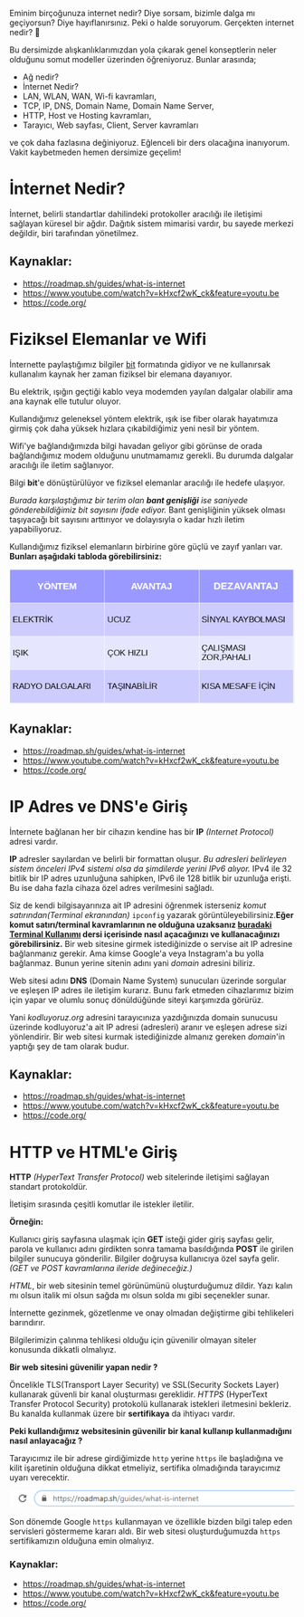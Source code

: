 Eminim birçoğunuza internet nedir? Diye sorsam, bizimle dalga mı geçiyorsun? Diye hayıflanırsınız. Peki o halde soruyorum. Gerçekten internet nedir? 🤔

Bu dersimizde alışkanlıklarımızdan yola çıkarak genel konseptlerin neler olduğunu somut modeller üzerinden öğreniyoruz. Bunlar arasında;

- Ağ nedir?
- İnternet Nedir?
- LAN, WLAN, WAN, Wi-fi kavramları,
- TCP, IP, DNS, Domain Name, Domain Name Server,
- HTTP, Host ve Hosting kavramları,
- Tarayıcı, Web sayfası, Client, Server kavramları

ve çok daha fazlasına değiniyoruz. Eğlenceli bir ders olacağına inanıyorum. Vakit kaybetmeden hemen dersimize geçelim!

# İnternet Nedir?

İnternet, belirli standartlar dahilindeki protokoller aracılığı ile iletişimi sağlayan küresel bir ağdır. Dağıtık sistem mimarisi vardır, bu sayede merkezi değildir, biri tarafından yönetilmez.

## Kaynaklar:
- https://roadmap.sh/guides/what-is-internet
- https://www.youtube.com/watch?v=kHxcf2wK_ck&feature=youtu.be
- https://code.org/

# Fiziksel Elemanlar ve Wifi

İnternette paylaştığımız bilgiler [bit](https://tr.wikipedia.org/wiki/Bit_(bili%C5%9Fim)) formatında gidiyor ve ne kullanırsak kullanalım kaynak her zaman fiziksel bir elemana dayanıyor. 

Bu elektrik, ışığın geçtiği kablo veya modemden yayılan dalgalar olabilir ama ana kaynak elle tutulur oluyor. 

Kullandığımız geleneksel yöntem elektrik, ışık ise fiber olarak hayatımıza girmiş çok daha yüksek hızlara çıkabildiğimiz yeni nesil bir yöntem. 

Wifi'ye bağlandığımızda bilgi havadan geliyor gibi görünse de orada bağlandığımız modem olduğunu unutmamamız gerekli. Bu durumda dalgalar aracılığı ile iletim sağlanıyor.

Bilgi **bit**'e dönüştürülüyor ve fiziksel elemanlar aracılığı ile hedefe ulaşıyor. 

*Burada karşılaştığımız bir terim olan **bant genişliği** ise saniyede gönderebildiğimiz bit sayısını ifade ediyor.* Bant genişliğinin yüksek olması taşıyacağı bit sayısını arttırıyor ve dolayısıyla o kadar hızlı iletim yapabiliyoruz.

Kullandığımız fiziksel elemanların birbirine göre güçlü ve zayıf yanları var. **Bunları aşağıdaki tabloda görebilirsiniz:**

![fiziksel_elemanlar_tablo](https://raw.githubusercontent.com/Kodluyoruz/taskforce/main/basics-for-everyone/fiziksel-elemanlar/figures/fiziksel_eleman_tablo.PNG)

## Kaynaklar:
- https://roadmap.sh/guides/what-is-internet
- https://www.youtube.com/watch?v=kHxcf2wK_ck&feature=youtu.be
- https://code.org/

# IP Adres ve DNS'e Giriş

İnternete bağlanan her bir cihazın kendine has bir **IP** *(Internet Protocol)* adresi vardır. 

**IP** adresler sayılardan ve belirli bir formattan oluşur. *Bu adresleri belirleyen sistem önceleri IPv4 sistemi olsa da şimdilerde yerini IPv6 alıyor.* IPv4 ile 32 bitlik bir IP adres uzunluğuna sahipken, IPv6 ile 128 bitlik bir uzunluğa erişti. Bu ise daha fazla cihaza özel adres verilmesini sağladı. 

Siz de kendi bilgisayarınıza ait IP adresini öğrenmek isterseniz *komut satırından(Terminal ekranından)* `ipconfig` yazarak görüntüleyebilirsiniz.**Eğer komut satırı/terminal kavramlarının ne olduğuna uzaksanız [buradaki Terminal Kullanımı](https://app.patika.dev/moduller/visual-studio-code-kullanimi/terminal-kullanimi) dersi içerisinde nasıl açacağınızı ve kullanacağınızı görebilirsiniz.**
Bir web sitesine girmek istediğinizde o servise ait IP adresine bağlanmanız gerekir. Ama kimse Google'a veya Instagram'a bu yolla bağlanmaz. Bunun yerine sitenin adını yani *domain* adresini biliriz. 

Web sitesi adını **DNS** (Domain Name System) sunucuları üzerinde sorgular ve eşleşen IP adres ile iletişim kurarız. Bunu fark etmeden cihazlarımız bizim için yapar ve olumlu sonuç dönüldüğünde siteyi karşımızda görürüz.

Yani *kodluyoruz.org* adresini tarayıcınıza yazdığınızda domain sunucusu üzerinde kodluyoruz'a ait IP adresi (adresleri) aranır ve eşleşen adrese sizi yönlendirir. Bir web sitesi kurmak istediğinizde almanız gereken *domain*'in yaptığı şey de tam olarak budur.


## Kaynaklar:
- https://roadmap.sh/guides/what-is-internet
- https://www.youtube.com/watch?v=kHxcf2wK_ck&feature=youtu.be
- https://code.org/


# HTTP ve HTML'e Giriş

**HTTP** *(HyperText Transfer Protocol)* web sitelerinde iletişimi sağlayan standart protokoldür.

İletişim sırasında çeşitli komutlar ile istekler iletilir. 

**Örneğin:** 

Kullanıcı giriş sayfasına ulaşmak için **GET** isteği gider giriş sayfası gelir, parola ve kullanıcı adını girdikten sonra tamama basıldığında **POST** ile girilen bilgiler sunucuya gönderilir. Bilgiler doğruysa kullanıcıya özel sayfa gelir. *(GET ve POST kavramlarına ileride değineceğiz.)*

*HTML*, bir web sitesinin temel görünümünü oluşturduğumuz dildir. Yazı kalın mı olsun italik mi olsun sağda mı olsun solda mı gibi seçenekler sunar.

İnternette gezinmek, gözetlenme ve onay olmadan değiştirme gibi tehlikeleri barındırır. 

Bilgilerimizin çalınma tehlikesi olduğu için güvenilir olmayan siteler konusunda dikkatli olmalıyız. 

**Bir web sitesini güvenilir yapan nedir ?** 

Öncelikle TLS(Transport Layer Security) ve SSL(Security Sockets Layer) kullanarak güvenli bir kanal oluşturması gereklidir. *HTTPS* (HyperText Transfer Protocol Security) protokolü kullanarak istekleri iletmesini bekleriz. Bu kanalda kullanmak üzere bir **sertifikaya** da ihtiyacı vardır. 

**Peki kullandığımız websitesinin güvenilir bir kanal kullanıp kullanmadığını nasıl anlayacağız ?**

Tarayıcımız ile bir adrese girdiğimizde `http` yerine `https` ile başladığına ve kilit işaretinin olduğuna dikkat etmeliyiz, sertifika olmadığında tarayıcımız uyarı verecektir.

![web_security](https://raw.githubusercontent.com/Kodluyoruz/taskforce/main/basics-for-everyone/http-html-giris/figures/web_security.png)

Son dönemde Google `https` kullanmayan ve özellikle bizden bilgi talep eden servisleri göstermeme kararı aldı. Bir web sitesi oluşturduğumuzda `https` sertifikamızın olduğuna emin olmalıyız. 

### Kaynaklar:
- https://roadmap.sh/guides/what-is-internet
- https://www.youtube.com/watch?v=kHxcf2wK_ck&feature=youtu.be
- https://code.org/


